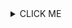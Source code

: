 <details><summary>CLICK ME</summary>
<p>

#### yes, even hidden code blocks!

```python
print("hello world!")
```

</p>
</details>
